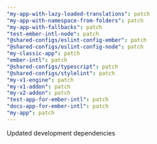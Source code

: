```yaml
---
"my-app-with-lazy-loaded-translations": patch
"my-app-with-namespace-from-folders": patch
"my-app-with-fallbacks": patch
"test-ember-intl-node": patch
"@shared-configs/eslint-config-ember": patch
"@shared-configs/eslint-config-node": patch
"my-classic-app": patch
"ember-intl": patch
"@shared-configs/typescript": patch
"@shared-configs/stylelint": patch
"my-v1-engine": patch
"my-v1-addon": patch
"my-v2-addon": patch
"test-app-for-ember-intl": patch
"docs-app-for-ember-intl": patch
"my-app": patch
---
```


Updated development dependencies
